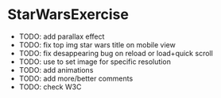 # StarWarsExercise

- TODO: add parallax effect
- TODO: fix top img star wars title on mobile view
- TODO: fix desappearing bug on reload or load+quick scroll
- TODO: use <picture> to set image for specific resolution
- TODO: add animations
- TODO: add more/better comments
- TODO: check W3C
